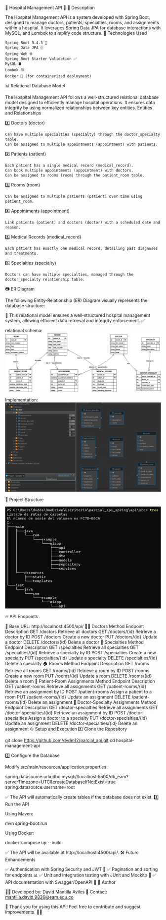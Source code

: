 🏥 Hospital Management API 🏥
📌 Description

The Hospital Management API is a system developed with Spring Boot, designed to manage doctors, patients, specialties, rooms, and assignments within a hospital. It leverages Spring Data JPA for database interactions with MySQL, and Lombok to simplify code structure.
🚀 Technologies Used

    Spring Boot 3.4.3 🌱
    Spring Data JPA 🗄️
    Spring Web 🌐
    Spring Boot Starter Validation ✅
    MySQL 🛢️
    Lombok 🏗️
    Docker 🐳 (for containerized deployment)

📊 Relational Database Model

The Hospital Management API follows a well-structured relational database model designed to efficiently manage hospital operations. It ensures data integrity by using normalized relationships between key entities.
Entities and Relationships

1️⃣ Doctors (doctor)

    Can have multiple specialties (specialty) through the doctor_specialty table.
    Can be assigned to multiple appointments (appointment) with patients.

2️⃣ Patients (patient)

    Each patient has a single medical record (medical_record).
    Can book multiple appointments (appointment) with doctors.
    Can be assigned to rooms (room) through the patient_room table.

3️⃣ Rooms (room)

    Can be assigned to multiple patients (patient) over time using patient_room.

4️⃣ Appointments (appointment)

    Link patients (patient) and doctors (doctor) with a scheduled date and reason.

5️⃣ Medical Records (medical_record)

    Each patient has exactly one medical record, detailing past diagnoses and treatments.

6️⃣ Specialties (specialty)

    Doctors can have multiple specialties, managed through the doctor_specialty relationship table.

📷 ER Diagram

The following Entity-Relationship (ER) Diagram visually represents the database structure:

🔹 This relational model ensures a well-structured hospital management system, allowing efficient data retrieval and integrity enforcement. ✅

relational schema:
![Descripción de la imagen](assets/schema_db_.jpg)


Implementation: 
![Descripción de la imagen](assets/schema_db1.jpg)


📂 Project Structure

![Descripción de la imagen](assets/tree.jpg)


🔥 API Endpoints

📌 Base URL: http://localhost:4500/api/
👨‍⚕️ Doctors
Method	Endpoint	Description
GET	/doctors	Retrieve all doctors
GET	/doctors/{id}	Retrieve a doctor by ID
POST	/doctors	Create a new doctor
PUT	/doctors/{id}	Update a doctor
DELETE	/doctors/{id}	Delete a doctor
🏥 Specialties
Method	Endpoint	Description
GET	/specialties	Retrieve all specialties
GET	/specialties/{id}	Retrieve a specialty by ID
POST	/specialties	Create a new specialty
PUT	/specialties/{id}	Update a specialty
DELETE	/specialties/{id}	Delete a specialty
🏠 Rooms
Method	Endpoint	Description
GET	/rooms	Retrieve all rooms
GET	/rooms/{id}	Retrieve a room by ID
POST	/rooms	Create a new room
PUT	/rooms/{id}	Update a room
DELETE	/rooms/{id}	Delete a room
🤝 Patient-Room Assignments
Method	Endpoint	Description
GET	/patient-rooms	Retrieve all assignments
GET	/patient-rooms/{id}	Retrieve an assignment by ID
POST	/patient-rooms	Assign a patient to a room
PUT	/patient-rooms/{id}	Update an assignment
DELETE	/patient-rooms/{id}	Delete an assignment
🏥 Doctor-Specialty Assignments
Method	Endpoint	Description
GET	/doctor-specialties	Retrieve all assignments
GET	/doctor-specialties/{id}	Retrieve an assignment by ID
POST	/doctor-specialties	Assign a doctor to a specialty
PUT	/doctor-specialties/{id}	Update an assignment
DELETE	/doctor-specialties/{id}	Delete an assignment
⚙️ Setup and Execution
1️⃣ Clone the Repository

git clone https://github.com/dvdm12/parcial_api.git
cd hospital-management-api

2️⃣ Configure the Database

Modify src/main/resources/application.properties:

spring.datasource.url=jdbc:mysql://localhost:5500/db_eam?serverTimezone=UTC&createDatabaseIfNotExist=true
spring.datasource.username=root


✅ The API will automatically create tables if the database does not exist.
3️⃣ Run the API

Using Maven:

mvn spring-boot:run

Using Docker:

docker-compose up --build

✅ The API will be available at http://localhost:4500/api/.
🛠️ Future Enhancements

✅ Authentication with Spring Security and JWT 🔐
✅ Pagination and sorting for endpoints 📊
✅ Unit and integration testing with JUnit and Mockito 🧪
✅ API documentation with Swagger/OpenAPI 📜
📝 Author

👨‍💻 Developed by: David Mantilla Aviles
📧 Contact: mantilla.david.9826@eam.edu.co

🔹 Thank you for using this API! Feel free to contribute and suggest improvements. 🏥🔥